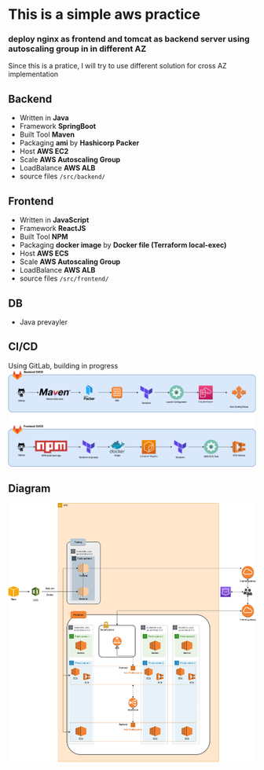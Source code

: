 # This is a simple aws practice

### deploy nginx as frontend and tomcat as backend server using autoscaling group in in different AZ

Since this is a pratice, I will try to use different solution for cross AZ implementation

## Backend

* Written in **Java** 
* Framework **SpringBoot**
* Built Tool **Maven** 
* Packaging **ami** by **Hashicorp Packer**
* Host **AWS EC2**
* Scale **AWS Autoscaling Group**
* LoadBalance **AWS ALB**
* source files `/src/backend/`

## Frontend

* Written in **JavaScript**
* Framework **ReactJS**
* Built Tool **NPM** 
* Packaging **docker image** by **Docker file (Terraform local-exec)**
* Host **AWS ECS**
* Scale **AWS Autoscaling Group**
* LoadBalance **AWS ALB**
* source files `/src/frontend/`

## DB

* Java prevayler

## CI/CD
Using GitLab, building in progress
![Alt text](cicd.png?raw=true "Title")

## Diagram
![Alt text](infrastructure.png?raw=true "Title")